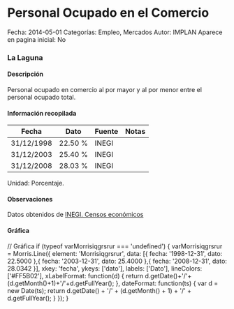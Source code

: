 Personal Ocupado en el Comercio
=====

Fecha: 2014-05-01
Categorías: Empleo, Mercados
Autor: IMPLAN
Aparece en pagina inicial: No

### La Laguna

#### Descripción

Personal ocupado en comercio al por mayor y al por menor entre el personal ocupado total.

<!-- break -->

#### Información recopilada

<table class="table table-hover table-bordered matriz">
  <thead>
    <tr><th>Fecha</th><th>Dato</th><th>Fuente</th><th>Notas</th></tr>
  </thead>
  <tbody>
    <tr><td class="centrado">31/12/1998</td><td class="derecha">22.50 %</td><td>INEGI</td><td></td></tr>
    <tr><td class="centrado">31/12/2003</td><td class="derecha">25.40 %</td><td>INEGI</td><td></td></tr>
    <tr><td class="centrado">31/12/2008</td><td class="derecha">28.03 %</td><td>INEGI</td><td></td></tr>
  </tbody>
</table>

Unidad: Porcentaje.

#### Observaciones

Datos obtenidos de [INEGI. Censos económicos](http://www3.inegi.org.mx/sistemas/saic/)

#### Gráfica

<div id="Morrisiqgrsrur" class="grafica"></div>
  // Gráfica
  if (typeof varMorrisiqgrsrur === 'undefined') {
    varMorrisiqgrsrur = Morris.Line({
      element: 'Morrisiqgrsrur',
      data: [{ fecha: '1998-12-31', dato: 22.5000 },{ fecha: '2003-12-31', dato: 25.4000 },{ fecha: '2008-12-31', dato: 28.0342 }],
      xkey: 'fecha',
      ykeys: ['dato'],
      labels: ['Dato'],
      lineColors: ['#FF5B02'],
      xLabelFormat: function(d) { return d.getDate()+'/'+(d.getMonth()+1)+'/'+d.getFullYear(); },
      dateFormat: function(ts) { var d = new Date(ts); return d.getDate() + '/' + (d.getMonth() + 1) + '/' + d.getFullYear(); }
    });
  }
